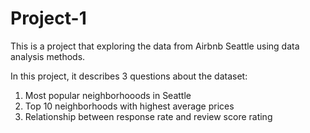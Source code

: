 # Project-1
This is a project that exploring the data from Airbnb Seattle using data analysis methods.

In this project, it describes 3 questions about the dataset:
1. Most popular neighborhooods in Seattle
2. Top 10 neighborhoods with highest average prices
3. Relationship between response rate and review score rating
